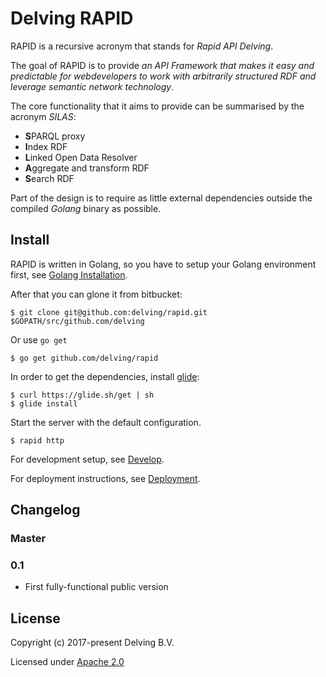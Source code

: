 # Delving RAPID

RAPID is a recursive acronym that stands for *Rapid API Delving*. 

The goal of RAPID is to provide *an API Framework that makes it easy and predictable for webdevelopers to work with arbitrarily structured RDF and leverage semantic network technology*.

The core functionality that it aims to provide can be summarised by the acronym *SILAS*:

* **S**PARQL proxy
* **I**ndex RDF
* **L**inked Open Data Resolver
* **A**ggregate and transform RDF
* **S**earch RDF

Part of the design is to require as little external dependencies outside the compiled *Golang* binary as possible. 

## Install

RAPID is written in Golang, so you have to setup your Golang environment first, see [Golang Installation].

After that you can glone it from bitbucket:

    $ git clone git@github.com:delving/rapid.git $GOPATH/src/github.com/delving

Or use `go get`

    $ go get github.com/delving/rapid

In order to get the dependencies, install [glide]:

    $ curl https://glide.sh/get | sh
    $ glide install

Start the server with the default configuration.

    $ rapid http

For development setup, see [Develop](./docs/development.md).

For deployment instructions, see [Deployment](./docs/deployment.md).

## Changelog

### Master

### 0.1

* First fully-functional public version

## License

Copyright (c) 2017-present Delving B.V.

Licensed under [Apache 2.0](./License)

[Golang Installation]: https://golang.org/doc/install
[glide]: https://glide.sh 
